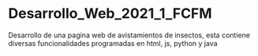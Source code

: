 # Desarrollo_Web_2021_1_FCFM
Desarrollo de una pagina web de avistamientos de insectos, esta contiene diversas funcionalidades programadas en html, js, python y java 
